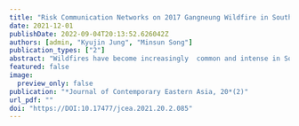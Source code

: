 ```yaml
---
title: "Risk Communication Networks on 2017 Gangneung Wildfire in South Korea"
date: 2021-12-01
publishDate: 2022-09-04T20:13:52.626042Z
authors: [admin, "Kyujin Jung", "Minsun Song"]
publication_types: ["2"]
abstract: "Wildfires have become increasingly  common and intense in South Korea because of climate change, but few have recognized the catastrophic level of the problem. Given the significant impact of wildfires, emergency management stakeholders must have effective risk communication structures for rapidly responding to such phenomena and overcoming geographical difficulties. Despite the country spending billions of dollars to build a big databased early warning system, risk communication flow during the 2017 Gangneung wildfire was ineffective, thereby causing substantial economic, social, and environmental losses. To examine the patterns of information exchange in South Korea’s risk communication networks and their structural characteristics during the wildfire, we conducted semantic and network analyses of real-time data collected from social media. The results showed that the inefficient flow of risk information prevented emergency responders from adequately assessing the emergency and protecting the population. This study provides new insights into effective risk communication responses to catastrophic events and methods of research on webometric approaches to emergency management."
featured: false
image:
  preview_only: false
publication: "*Journal of Contemporary Eastern Asia, 20*(2)"
url_pdf: ""
doi: "https://DOI:10.17477/jcea.2021.20.2.085"
---
```

